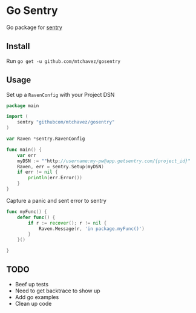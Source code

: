# Go Sentry

Go package for [sentry](http://app.getsentry.com)

## Install

Run `go get -u github.com/mtchavez/gosentry`

## Usage

Set up a `RavenConfig` with your Project DSN

```go
package main

import (
    sentry "githubcom/mtchavez/gosentry"
)

var Raven *sentry.RavenConfig

func main() {
    var err
    myDSN := ""http://username:my-pw@app.getsentry.com/{project_id}"
    Raven, err = sentry.Setup(myDSN)
    if err != nil {
        println(err.Error())
    }
}
```

Capture a panic and sent error to sentry

```go
func myFunc() {
    defer func() {
        if r := recover(); r != nil {
            Raven.Message(r, 'in package.myFunc()')
        }
    }()

}
```

## TODO

* Beef up tests
* Need to get backtrace to show up
* Add go examples
* Clean up code
